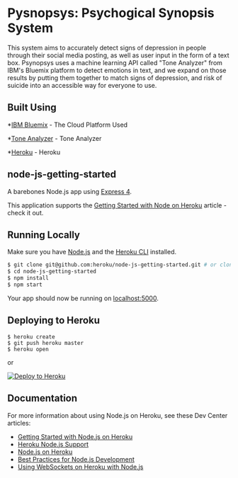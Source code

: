 # Pysnopsys: Psychogical Synopsis System

This system aims to accurately detect signs of depression in people through their social media posting, as well as user input in the form of a text box. Psynopsys uses a machine learning API called "Tone Analyzer" from IBM's Bluemix platform to detect emotions in text, and we expand on those results by putting them together to match signs of depression, and risk of suicide into an accessible way for everyone to use.

## Built Using

*[IBM Bluemix](https://www.ibm.com/cloud-computing/bluemix/) - The Cloud Platform Used

*[Tone Analyzer](https://www.ibm.com/watson/services/tone-analyzer/) - Tone Analyzer

*[Heroku](https://dashboard.heroku.com/apps) - Heroku


## node-js-getting-started

A barebones Node.js app using [Express 4](http://expressjs.com/).

This application supports the [Getting Started with Node on Heroku](https://devcenter.heroku.com/articles/getting-started-with-nodejs) article - check it out.

## Running Locally

Make sure you have [Node.js](http://nodejs.org/) and the [Heroku CLI](https://cli.heroku.com/) installed.

```sh
$ git clone git@github.com:heroku/node-js-getting-started.git # or clone your own fork
$ cd node-js-getting-started
$ npm install
$ npm start
```

Your app should now be running on [localhost:5000](http://localhost:5000/).

## Deploying to Heroku

```
$ heroku create
$ git push heroku master
$ heroku open
```
or

[![Deploy to Heroku](https://www.herokucdn.com/deploy/button.png)](https://heroku.com/deploy)

## Documentation

For more information about using Node.js on Heroku, see these Dev Center articles:

- [Getting Started with Node.js on Heroku](https://devcenter.heroku.com/articles/getting-started-with-nodejs)
- [Heroku Node.js Support](https://devcenter.heroku.com/articles/nodejs-support)
- [Node.js on Heroku](https://devcenter.heroku.com/categories/nodejs)
- [Best Practices for Node.js Development](https://devcenter.heroku.com/articles/node-best-practices)
- [Using WebSockets on Heroku with Node.js](https://devcenter.heroku.com/articles/node-websockets)
